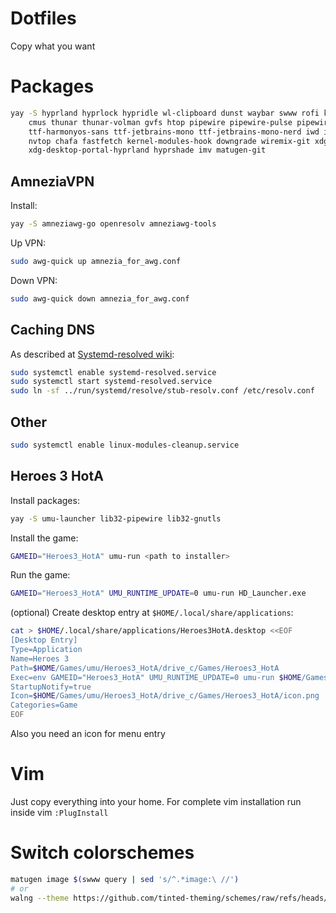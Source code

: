 # Dotfiles

Copy what you want

# Packages

```sh
yay -S hyprland hyprlock hypridle wl-clipboard dunst waybar swww rofi kitty fish wev mpv yt-dlp \
    cmus thunar thunar-volman gvfs htop pipewire pipewire-pulse pipewire-alsa alsa-utils \
    ttf-harmonyos-sans ttf-jetbrains-mono ttf-jetbrains-mono-nerd iwd impala bluetui \
    nvtop chafa fastfetch kernel-modules-hook downgrade wiremix-git xdg-desktop-portal-wlr \
    xdg-desktop-portal-hyprland hyprshade imv matugen-git
```

## AmneziaVPN

Install:

```sh
yay -S amneziawg-go openresolv amneziawg-tools
```

Up VPN:

```sh
sudo awg-quick up amnezia_for_awg.conf
```

Down VPN:

```sh
sudo awg-quick down amnezia_for_awg.conf
```

## Caching DNS

As described at [Systemd-resolved wiki](https://wiki.archlinux.org/title/Systemd-resolved):

```sh
sudo systemctl enable systemd-resolved.service
sudo systemctl start systemd-resolved.service
sudo ln -sf ../run/systemd/resolve/stub-resolv.conf /etc/resolv.conf

```

## Other

```sh
sudo systemctl enable linux-modules-cleanup.service
```

## Heroes 3 HotA

Install packages:

```sh
yay -S umu-launcher lib32-pipewire lib32-gnutls
```

Install the game:
```sh
GAMEID="Heroes3_HotA" umu-run <path to installer>
```

Run the game:
```sh
GAMEID="Heroes3_HotA" UMU_RUNTIME_UPDATE=0 umu-run HD_Launcher.exe
```

(optional) Create desktop entry at `$HOME/.local/share/applications`:
```sh
cat > $HOME/.local/share/applications/Heroes3HotA.desktop <<EOF
[Desktop Entry]
Type=Application
Name=Heroes 3
Path=$HOME/Games/umu/Heroes3_HotA/drive_c/Games/Heroes3_HotA
Exec=env GAMEID="Heroes3_HotA" UMU_RUNTIME_UPDATE=0 umu-run $HOME/Games/umu/Heroes3_HotA/drive_c/Games/Heroes3_HotA/HD_Launcher.exe
StartupNotify=true
Icon=$HOME/Games/umu/Heroes3_HotA/drive_c/Games/Heroes3_HotA/icon.png
Categories=Game
EOF

```
Also you need an icon for menu entry

# Vim

Just copy everything into your home. For complete vim installation run inside vim `:PlugInstall`

# Switch colorschemes

```sh
matugen image $(swww query | sed 's/^.*image:\ //')
# or
walng --theme https://github.com/tinted-theming/schemes/raw/refs/heads/spec-0.11/base16/hardcore.yaml
```

